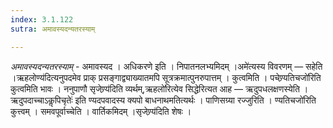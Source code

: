```yaml
---
index: 3.1.122
sutra: अमावस्यदन्यतरस्याम्

---
```

_अमावस्यदन्यतरस्याम्_ - अमावस्यद । अधिकरणे इति । निपातनलभ्यमिदम् ।अमे॑त्यस्य विवरणम्  —  सहेति ।ऋहलोण्य॑दित्यनुपदमेव प्राक् प्रसङ्गाद्व्याख्यातमपि सूत्रक्रमात्पुनरुपात्तम् । कुत्वमिति । पचेण्र्यतिचजो॑रिति कुत्वमिति भावः । ननुपाणौ सृजेण्र्य॑दिति व्यर्थम्,ऋहलो॑रित्येव सिद्धेरित्यत आह —  ऋदुपधलक्षणस्येति ।ऋदुपदाच्चाऽकॢपिचृतेः॑ इति ण्यदपवादस्य क्यपो बाधनाथमतित्यर्थः । पाणिसग्र्या रज्जुरिति । ण्यतिचजो॑रिति कुत्त्वम् । समवपूर्वाच्चेति । वार्तिकमिदम् ।सृजेण्र्य॑दिति शेषः ।